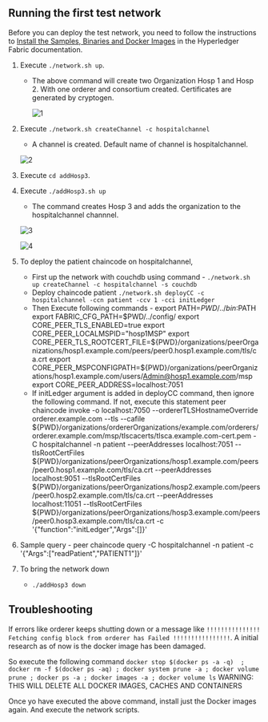 ## Running the first test network

Before you can deploy the test network, you need to follow the instructions to [Install the Samples, Binaries and Docker Images](https://hyperledger-fabric.readthedocs.io/en/latest/install.html) in the Hyperledger Fabric documentation.

1. Execute ```./network.sh up```.
    - The above command will create two Organization Hosp 1 and Hosp 2. With one orderer and consortium created. Certificates are generated by cryptogen.

        ![1](ReadMe-Img/1.png)

2. Execute ```./network.sh createChannel -c hospitalchannel```
    - A channel is created. Default name of channel is hospitalchannel.

    ![2](ReadMe-Img/2.png)

3. Execute ```cd addHosp3```.
4. Execute ```./addHosp3.sh up``` 
    - The command creates Hosp 3 and adds the organization to the hospitalchannel channnel.

    ![3](ReadMe-Img/3.png)

    ![4](ReadMe-Img/4.png)
5. To deploy the patient chaincode on hospitalchannel, 
    - First up the network with couchdb using command - ```./network.sh up createChannel -c hospitalchannel -s couchdb```
    - Deploy chaincode patient ```./network.sh deployCC -c hospitalchannel -ccn patient -ccv 1 -cci initLedger```
    - Then Execute following commands - 
    	export PATH=${PWD}/../bin:$PATH
	export FABRIC_CFG_PATH=$PWD/../config/
	export CORE_PEER_TLS_ENABLED=true
	export CORE_PEER_LOCALMSPID="hosp1MSP"
	export CORE_PEER_TLS_ROOTCERT_FILE=${PWD}/organizations/peerOrganizations/hosp1.example.com/peers/peer0.hosp1.example.com/tls/ca.crt
	export CORE_PEER_MSPCONFIGPATH=${PWD}/organizations/peerOrganizations/hosp1.example.com/users/Admin@hosp1.example.com/msp
	export CORE_PEER_ADDRESS=localhost:7051
    - If initLedger argument is added in deployCC command, then ignore the following command. If not, execute this statement
      peer chaincode invoke -o localhost:7050 --ordererTLSHostnameOverride orderer.example.com --tls --cafile ${PWD}/organizations/ordererOrganizations/example.com/orderers/orderer.example.com/msp/tlscacerts/tlsca.example.com-cert.pem -C hospitalchannel -n patient --peerAddresses localhost:7051 --tlsRootCertFiles ${PWD}/organizations/peerOrganizations/hosp1.example.com/peers/peer0.hosp1.example.com/tls/ca.crt --peerAddresses localhost:9051 --tlsRootCertFiles ${PWD}/organizations/peerOrganizations/hosp2.example.com/peers/peer0.hosp2.example.com/tls/ca.crt --peerAddresses localhost:11051 --tlsRootCertFiles ${PWD}/organizations/peerOrganizations/hosp3.example.com/peers/peer0.hosp3.example.com/tls/ca.crt -c '{"function":"initLedger","Args":[]}'

6. Sample query - peer chaincode query -C hospitalchannel -n patient -c '{"Args":["readPatient","PATIENT1"]}'
7. To bring the network down 
    - ```./addHosp3 down```

## Troubleshooting
If errors like orderer keeps shutting down or a message like 
```!!!!!!!!!!!!!!! Fetching config block from orderer has Failed !!!!!!!!!!!!!!!!```. A initial research as of now is the docker image has been damaged. 

So execute the following command 
```docker stop $(docker ps -a -q)  ; docker rm -f $(docker ps -aq) ; docker system prune -a ; docker volume prune ; docker ps -a ; docker images -a ; docker volume ls```
WARNING: THIS WILL DELETE ALL DOCKER IMAGES, CACHES AND CONTAINERS

Once yo have executed the above command, install just the Docker images again. And execute the network scripts.
